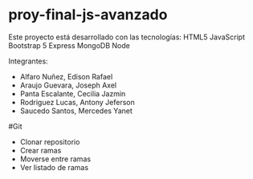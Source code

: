 # proy-final-js-avanzado
Este proyecto está desarrollado con las tecnologías:
HTML5
JavaScript
Bootstrap 5
Express
MongoDB
Node

Integrantes: 
- Alfaro Nuñez, Edison Rafael 
- Araujo Guevara, Joseph Axel 
- Panta Escalante, Cecilia Jazmin
- Rodriguez Lucas, Antony Jeferson 
- Saucedo Santos, Mercedes Yanet


#Git
- Clonar repositorio
- Crear ramas 
- Moverse entre ramas
- Ver listado de ramas
